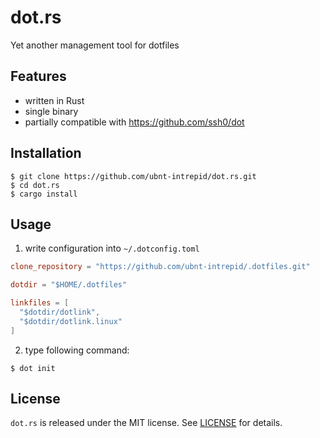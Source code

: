 # dot.rs
Yet another management tool for dotfiles

## Features
* written in Rust
* single binary
* partially compatible with https://github.com/ssh0/dot

## Installation

```shell-session
$ git clone https://github.com/ubnt-intrepid/dot.rs.git
$ cd dot.rs
$ cargo install
```

## Usage

1. write configuration into `~/.dotconfig.toml`

```toml
clone_repository = "https://github.com/ubnt-intrepid/.dotfiles.git"

dotdir = "$HOME/.dotfiles"

linkfiles = [
  "$dotdir/dotlink",
  "$dotdir/dotlink.linux"
]
```

2. type following command:

```shell-session
$ dot init
```

## License
`dot.rs` is released under the MIT license. See [LICENSE](LICENSE) for details.
